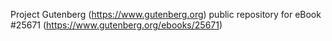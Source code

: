 Project Gutenberg (https://www.gutenberg.org) public repository for eBook #25671 (https://www.gutenberg.org/ebooks/25671)
